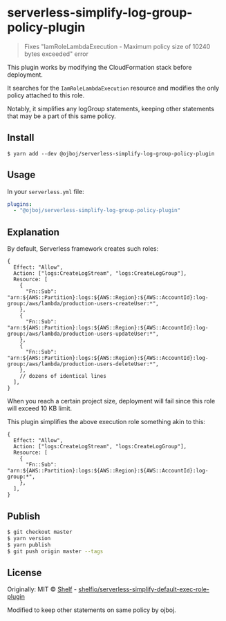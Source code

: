 # serverless-simplify-log-group-policy-plugin

> Fixes "IamRoleLambdaExecution - Maximum policy size of 10240 bytes exceeded" error

This plugin works by modifying the CloudFormation stack before deployment.

It searches for the `IamRoleLambdaExecution` resource and modifies the only policy attached to this role.

Notably, it simplifies any logGroup statements, keeping other statements that may be a part of this same policy.

## Install

```
$ yarn add --dev @ojboj/serverless-simplify-log-group-policy-plugin
```

## Usage

In your `serverless.yml` file:

```yaml
plugins:
  - "@ojboj/serverless-simplify-log-group-policy-plugin"
```

## Explanation

By default, Serverless framework creates such roles:

```json5
{
  Effect: "Allow",
  Action: ["logs:CreateLogStream", "logs:CreateLogGroup"],
  Resource: [
    {
      "Fn::Sub": "arn:${AWS::Partition}:logs:${AWS::Region}:${AWS::AccountId}:log-group:/aws/lambda/production-users-createUser:*",
    },
    {
      "Fn::Sub": "arn:${AWS::Partition}:logs:${AWS::Region}:${AWS::AccountId}:log-group:/aws/lambda/production-users-updateUser:*",
    },
    {
      "Fn::Sub": "arn:${AWS::Partition}:logs:${AWS::Region}:${AWS::AccountId}:log-group:/aws/lambda/production-users-deleteUser:*",
    },
    // dozens of identical lines
  ],
}
```

When you reach a certain project size, deployment will fail since this role will exceed 10 KB limit.

This plugin simplifies the above execution role something akin to this:

```json5
{
  Effect: "Allow",
  Action: ["logs:CreateLogStream", "logs:CreateLogGroup"],
  Resource: [
    {
      "Fn::Sub": "arn:${AWS::Partition}:logs:${AWS::Region}:${AWS::AccountId}:log-group:*",
    },
  ],
}
```

## Publish

```sh
$ git checkout master
$ yarn version
$ yarn publish
$ git push origin master --tags
```

## License

Originally:
MIT © [Shelf](https://shelf.io) - [shelfio/serverless-simplify-default-exec-role-plugin](https://github.com/shelfio/serverless-simplify-default-exec-role-plugin)

Modified to keep other statements on same policy by ojboj.
